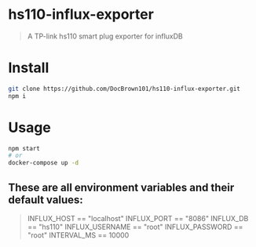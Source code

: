 # hs110-influx-exporter
> A TP-link hs110 smart plug exporter for influxDB

# Install
```bash
git clone https://github.com/DocBrown101/hs110-influx-exporter.git
npm i
```
# Usage
```bash
npm start
# or
docker-compose up -d
```

## These are all environment variables and their default values:
> INFLUX_HOST == "localhost"
> INFLUX_PORT == "8086"
> INFLUX_DB == "hs110"
> INFLUX_USERNAME == "root"
> INFLUX_PASSWORD == "root"
> INTERVAL_MS == 10000
